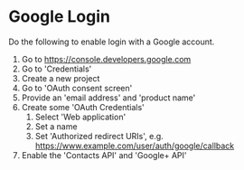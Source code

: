 # Google Login

Do the following to enable login with a Google account.

1. Go to https://console.developers.google.com
1. Go to 'Credentials'
1. Create a new project
1. Go to 'OAuth consent screen'
1. Provide an 'email address' and 'product name'
1. Create some 'OAuth Credentials'
    1. Select 'Web application'
    1. Set a name
    1. Set 'Authorized redirect URIs', e.g. https://www.example.com/user/auth/google/callback
1. Enable the 'Contacts API' and 'Google+ API'
